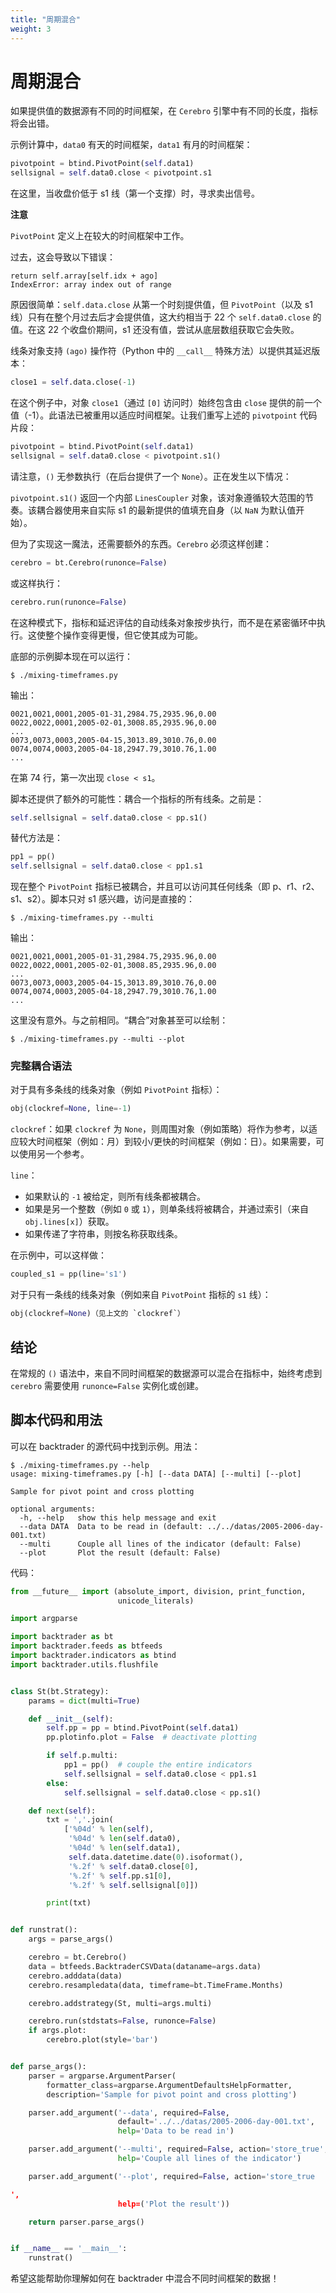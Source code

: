 ```yaml
---
title: "周期混合"
weight: 3
---
```


# 周期混合

如果提供值的数据源有不同的时间框架，在 `Cerebro` 引擎中有不同的长度，指标将会出错。

示例计算中，`data0` 有天的时间框架，`data1` 有月的时间框架：

```python
pivotpoint = btind.PivotPoint(self.data1)
sellsignal = self.data0.close < pivotpoint.s1
```

在这里，当收盘价低于 s1 线（第一个支撑）时，寻求卖出信号。

**注意**

`PivotPoint` 定义上在较大的时间框架中工作。

过去，这会导致以下错误：

```
return self.array[self.idx + ago]
IndexError: array index out of range
```

原因很简单：`self.data.close` 从第一个时刻提供值，但 `PivotPoint`（以及 s1 线）只有在整个月过去后才会提供值，这大约相当于 22 个 `self.data0.close` 的值。在这 22 个收盘价期间，s1 还没有值，尝试从底层数组获取它会失败。

线条对象支持 `(ago)` 操作符（Python 中的 `__call__` 特殊方法）以提供其延迟版本：

```python
close1 = self.data.close(-1)
```

在这个例子中，对象 `close1`（通过 `[0]` 访问时）始终包含由 `close` 提供的前一个值（-1）。此语法已被重用以适应时间框架。让我们重写上述的 `pivotpoint` 代码片段：

```python
pivotpoint = btind.PivotPoint(self.data1)
sellsignal = self.data0.close < pivotpoint.s1()
```

请注意，`()` 无参数执行（在后台提供了一个 `None`）。正在发生以下情况：

`pivotpoint.s1()` 返回一个内部 `LinesCoupler` 对象，该对象遵循较大范围的节奏。该耦合器使用来自实际 s1 的最新提供的值填充自身（以 `NaN` 为默认值开始）。

但为了实现这一魔法，还需要额外的东西。`Cerebro` 必须这样创建：

```python
cerebro = bt.Cerebro(runonce=False)
```

或这样执行：

```python
cerebro.run(runonce=False)
```

在这种模式下，指标和延迟评估的自动线条对象按步执行，而不是在紧密循环中执行。这使整个操作变得更慢，但它使其成为可能。

底部的示例脚本现在可以运行：

```shell
$ ./mixing-timeframes.py
```

输出：

```
0021,0021,0001,2005-01-31,2984.75,2935.96,0.00
0022,0022,0001,2005-02-01,3008.85,2935.96,0.00
...
0073,0073,0003,2005-04-15,3013.89,3010.76,0.00
0074,0074,0003,2005-04-18,2947.79,3010.76,1.00
...
```

在第 74 行，第一次出现 `close < s1`。

脚本还提供了额外的可能性：耦合一个指标的所有线条。之前是：

```python
self.sellsignal = self.data0.close < pp.s1()
```

替代方法是：

```python
pp1 = pp()
self.sellsignal = self.data0.close < pp1.s1
```

现在整个 `PivotPoint` 指标已被耦合，并且可以访问其任何线条（即 p、r1、r2、s1、s2）。脚本只对 s1 感兴趣，访问是直接的：

```shell
$ ./mixing-timeframes.py --multi
```

输出：

```
0021,0021,0001,2005-01-31,2984.75,2935.96,0.00
0022,0022,0001,2005-02-01,3008.85,2935.96,0.00
...
0073,0073,0003,2005-04-15,3013.89,3010.76,0.00
0074,0074,0003,2005-04-18,2947.79,3010.76,1.00
...
```

这里没有意外。与之前相同。“耦合”对象甚至可以绘制：

```shell
$ ./mixing-timeframes.py --multi --plot
```

### 完整耦合语法

对于具有多条线的线条对象（例如 `PivotPoint` 指标）：

```python
obj(clockref=None, line=-1)
```

`clockref`：如果 `clockref` 为 `None`，则周围对象（例如策略）将作为参考，以适应较大时间框架（例如：月）到较小/更快的时间框架（例如：日）。如果需要，可以使用另一个参考。

`line`：

- 如果默认的 `-1` 被给定，则所有线条都被耦合。
- 如果是另一个整数（例如 `0` 或 `1`），则单条线将被耦合，并通过索引（来自 `obj.lines[x]`）获取。
- 如果传递了字符串，则按名称获取线条。

在示例中，可以这样做：

```python
coupled_s1 = pp(line='s1')
```

对于只有一条线的线条对象（例如来自 `PivotPoint` 指标的 `s1` 线）：

```python
obj(clockref=None)（见上文的 `clockref`）
```

## 结论

在常规的 `()` 语法中，来自不同时间框架的数据源可以混合在指标中，始终考虑到 `cerebro` 需要使用 `runonce=False` 实例化或创建。

## 脚本代码和用法

可以在 backtrader 的源代码中找到示例。用法：

```shell
$ ./mixing-timeframes.py --help
usage: mixing-timeframes.py [-h] [--data DATA] [--multi] [--plot]

Sample for pivot point and cross plotting

optional arguments:
  -h, --help   show this help message and exit
  --data DATA  Data to be read in (default: ../../datas/2005-2006-day-001.txt)
  --multi      Couple all lines of the indicator (default: False)
  --plot       Plot the result (default: False)
```

代码：

```python
from __future__ import (absolute_import, division, print_function,
                        unicode_literals)

import argparse

import backtrader as bt
import backtrader.feeds as btfeeds
import backtrader.indicators as btind
import backtrader.utils.flushfile


class St(bt.Strategy):
    params = dict(multi=True)

    def __init__(self):
        self.pp = pp = btind.PivotPoint(self.data1)
        pp.plotinfo.plot = False  # deactivate plotting

        if self.p.multi:
            pp1 = pp()  # couple the entire indicators
            self.sellsignal = self.data0.close < pp1.s1
        else:
            self.sellsignal = self.data0.close < pp.s1()

    def next(self):
        txt = ','.join(
            ['%04d' % len(self),
             '%04d' % len(self.data0),
             '%04d' % len(self.data1),
             self.data.datetime.date(0).isoformat(),
             '%.2f' % self.data0.close[0],
             '%.2f' % self.pp.s1[0],
             '%.2f' % self.sellsignal[0]])

        print(txt)


def runstrat():
    args = parse_args()

    cerebro = bt.Cerebro()
    data = btfeeds.BacktraderCSVData(dataname=args.data)
    cerebro.adddata(data)
    cerebro.resampledata(data, timeframe=bt.TimeFrame.Months)

    cerebro.addstrategy(St, multi=args.multi)

    cerebro.run(stdstats=False, runonce=False)
    if args.plot:
        cerebro.plot(style='bar')


def parse_args():
    parser = argparse.ArgumentParser(
        formatter_class=argparse.ArgumentDefaultsHelpFormatter,
        description='Sample for pivot point and cross plotting')

    parser.add_argument('--data', required=False,
                        default='../../datas/2005-2006-day-001.txt',
                        help='Data to be read in')

    parser.add_argument('--multi', required=False, action='store_true',
                        help='Couple all lines of the indicator')

    parser.add_argument('--plot', required=False, action='store_true

',
                        help=('Plot the result'))

    return parser.parse_args()


if __name__ == '__main__':
    runstrat()
```

希望这能帮助你理解如何在 backtrader 中混合不同时间框架的数据！
